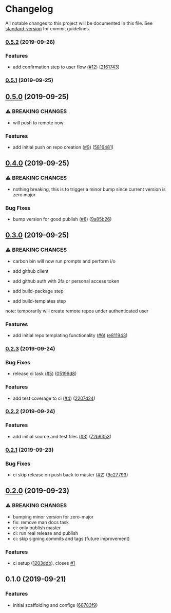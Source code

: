 # Changelog

All notable changes to this project will be documented in this file. See [standard-version](https://github.com/conventional-changelog/standard-version) for commit guidelines.

### [0.5.2](https://github.com/sparkbox/carbon-cli/compare/v0.5.1...v0.5.2) (2019-09-26)


### Features

* add confirmation step to user flow ([#12](https://github.com/sparkbox/carbon-cli/issues/12)) ([2161743](https://github.com/sparkbox/carbon-cli/commit/2161743))

### [0.5.1](https://github.com/sparkbox/carbon-cli/compare/v0.5.0...v0.5.1) (2019-09-25)

## [0.5.0](https://github.com/sparkbox/carbon-cli/compare/v0.4.0...v0.5.0) (2019-09-25)


### ⚠ BREAKING CHANGES

* will push to remote now

### Features

* add initial push on repo creation ([#9](https://github.com/sparkbox/carbon-cli/issues/9)) ([5816481](https://github.com/sparkbox/carbon-cli/commit/5816481))

## [0.4.0](https://github.com/sparkbox/carbon-cli/compare/v0.3.0...v0.4.0) (2019-09-25)


### ⚠ BREAKING CHANGES

* nothing breaking, this is to trigger a minor bump
since current version is zero major

### Bug Fixes

* bump version for good publish ([#8](https://github.com/sparkbox/carbon-cli/issues/8)) ([9a85b26](https://github.com/sparkbox/carbon-cli/commit/9a85b26))

## [0.3.0](https://github.com/sparkbox/carbon-cli/compare/v0.2.3...v0.3.0) (2019-09-25)


### ⚠ BREAKING CHANGES

* carbon bin will now run prompts and perform i/o

* add github client
* add github auth with 2fa or personal access token
* add build-package step
* add build-templates step

note: temporarily will create remote repos under authenticated user

### Features

* add initial repo templating functionality ([#6](https://github.com/sparkbox/carbon-cli/issues/6)) ([e811943](https://github.com/sparkbox/carbon-cli/commit/e811943))

### [0.2.3](https://github.com/sparkbox/carbon-cli/compare/v0.2.2...v0.2.3) (2019-09-24)


### Bug Fixes

* release ci task ([#5](https://github.com/sparkbox/carbon-cli/issues/5)) ([05196d8](https://github.com/sparkbox/carbon-cli/commit/05196d8))


### Features

* add test coverage to ci ([#4](https://github.com/sparkbox/carbon-cli/issues/4)) ([2207d24](https://github.com/sparkbox/carbon-cli/commit/2207d24))

### [0.2.2](https://github.com/sparkbox/carbon-cli/compare/v0.2.1...v0.2.2) (2019-09-24)


### Features

* add initial source and test files ([#3](https://github.com/sparkbox/carbon-cli/issues/3)) ([72b9353](https://github.com/sparkbox/carbon-cli/commit/72b9353))

### [0.2.1](https://github.com/sparkbox/carbon-cli/compare/v0.2.0...v0.2.1) (2019-09-23)


### Bug Fixes

* ci skip release on push back to master ([#2](https://github.com/sparkbox/carbon-cli/issues/2)) ([9c27793](https://github.com/sparkbox/carbon-cli/commit/9c27793))

## [0.2.0](https://github.com/sparkbox/carbon-cli/compare/v0.1.0...v0.2.0) (2019-09-23)


### ⚠ BREAKING CHANGES

* bumping minor version for zero-major
* fix: remove man docs task
* ci: only publish master
* ci: run real release and publish
* ci: skip signing commits and tags (future improvement)

### Features

* ci setup ([1203ddb](https://github.com/sparkbox/carbon-cli/commit/1203ddb)), closes [#1](https://github.com/sparkbox/carbon-cli/issues/1)

## 0.1.0 (2019-09-21)


### Features

* initial scaffolding and configs ([68783f9](https://github.com/sparkbox/carbon-cli/commit/68783f9))
